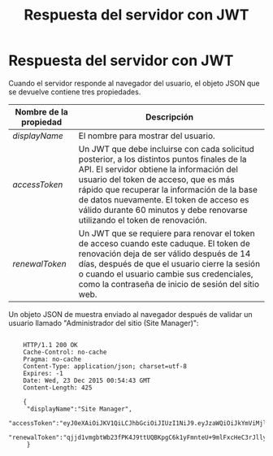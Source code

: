 ﻿---
uid: developers-jwt-server-response
locale: es
title: Respuesta del servidor con JWT
dnnversion: 09.02.00
related-topics: 
---

# Respuesta del servidor con JWT

Cuando el servidor responde al navegador del usuario, el objeto JSON que se devuelve contiene tres propiedades.

|**Nombre de la propiedad**|**Descripción**|
|---|---|
|*displayName*|El nombre para mostrar del usuario.|
|*accessToken*|Un JWT que debe incluirse con cada solicitud posterior, a los distintos puntos finales de la API. El servidor obtiene la información del usuario del token de acceso, que es más rápido que recuperar la información de la base de datos nuevamente. El token de acceso es válido durante 60 minutos y debe renovarse utilizando el token de renovación.|
|*renewalToken*|Un JWT que se requiere para renovar el token de acceso cuando este caduque. El token de renovación deja de ser válido después de 14 días, después de que el usuario cierre la sesión o cuando el usuario cambie sus credenciales, como la contraseña de inicio de sesión del sitio web.|

Un objeto JSON de muestra enviado al navegador después de validar un usuario llamado "Administrador del sitio (Site Manager)":

```

    HTTP/1.1 200 OK
    Cache-Control: no-cache
    Pragma: no-cache
    Content-Type: application/json; charset=utf-8
    Expires: -1
    Date: Wed, 23 Dec 2015 00:54:43 GMT
    Content-Length: 425

    {
     "displayName":"Site Manager",
     "accessToken":"eyJ0eXAiOiJKV1QiLCJhbGciOiJIUzI1NiJ9.eyJzaWQiOiJkYmViMjlhYTMyYjg0MTMxYTA0NjY4MDAyNzAxNWEwZSIsInJvbGUiOlsiQWRtaW5pc3RyYXRvcnMiLCJSZWdpc3RlcmVkIFVzZXJzIiwiU3Vic2NyaWJlcnMiXSwiaXNzIjoidGVzdHNpdGVjZS5sdmgubWUiLCJleHAiOjE0NTA4MzU2ODMsIm5iZiI6MTQ1MDgzMTc4M30.Yf3mmBJ8nV_IozqvvLc8L34dDklU2J7z0uXn3jsICp0",
     "renewalToken":"qjjd1vmgbtWb23fPK4J9ttUQBKpgC6k1yFmnteU+9mlFxcHeC3rJlly8oGBBAIzw"
     }
                
```
